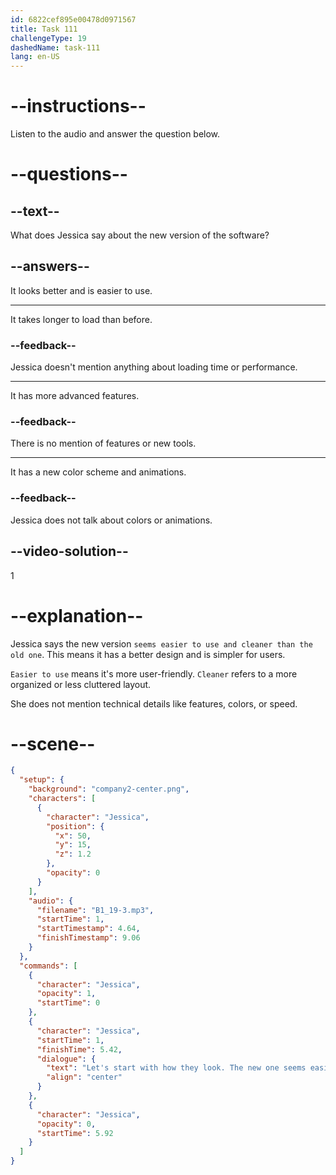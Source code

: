 ```yaml
---
id: 6822cef895e00478d0971567
title: Task 111
challengeType: 19
dashedName: task-111
lang: en-US
---
```


<!-- (Audio) Jessica: Let's start with how they look. The new one seems easier to use and cleaner than the old one. -->

# --instructions--

Listen to the audio and answer the question below.

# --questions--

## --text--

What does Jessica say about the new version of the software?

## --answers--

It looks better and is easier to use.

---

It takes longer to load than before.

### --feedback--

Jessica doesn't mention anything about loading time or performance.

---

It has more advanced features.

### --feedback--

There is no mention of features or new tools.

---

It has a new color scheme and animations.

### --feedback--

Jessica does not talk about colors or animations.

## --video-solution--

1

# --explanation--

Jessica says the new version `seems easier to use and cleaner than the old one`. This means it has a better design and is simpler for users.

`Easier to use` means it's more user-friendly. `Cleaner` refers to a more organized or less cluttered layout.

She does not mention technical details like features, colors, or speed.

# --scene--

```json
{
  "setup": {
    "background": "company2-center.png",
    "characters": [
      {
        "character": "Jessica",
        "position": {
          "x": 50,
          "y": 15,
          "z": 1.2
        },
        "opacity": 0
      }
    ],
    "audio": {
      "filename": "B1_19-3.mp3",
      "startTime": 1,
      "startTimestamp": 4.64,
      "finishTimestamp": 9.06
    }
  },
  "commands": [
    {
      "character": "Jessica",
      "opacity": 1,
      "startTime": 0
    },
    {
      "character": "Jessica",
      "startTime": 1,
      "finishTime": 5.42,
      "dialogue": {
        "text": "Let's start with how they look. The new one seems easier to use and cleaner than the old one.",
        "align": "center"
      }
    },
    {
      "character": "Jessica",
      "opacity": 0,
      "startTime": 5.92
    }
  ]
}
```
